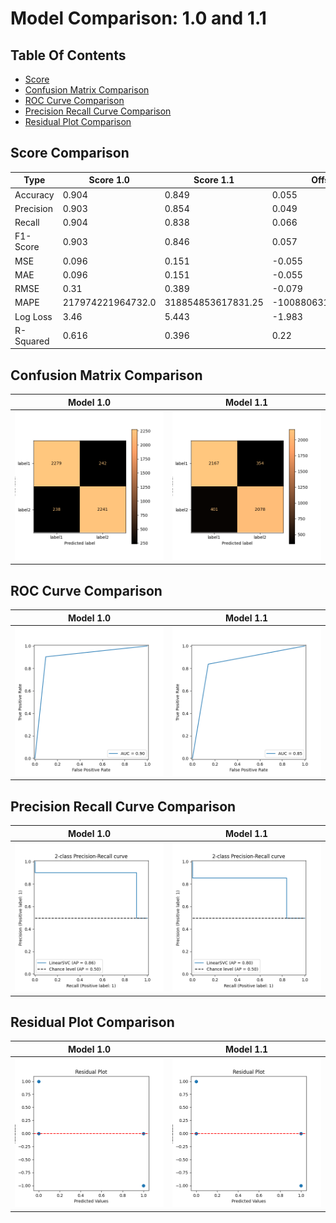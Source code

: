 
# Model Comparison: 1.0 and 1.1 
## Table Of Contents
 - [Score](##Score-Comparison) 
 - [Confusion Matrix Comparison](##Confusion-Matrix-Comparison) 
 - [ROC Curve Comparison](##ROC-Curve-Comparison) 
 - [Precision Recall Curve Comparison](##Precision-Recall-Curve-Comparison) 
 - [Residual Plot Comparison](##Residual-Plot-Comparison) 




## Score Comparison
| Type      | Score 1.0     | Score 1.1     | Offset                                                        |
|-----------|-----------------------------|-----------------------------|---------------------------------------------------------------|
| Accuracy  | 0.904 | 0.849 | 0.055 |
| Precision | 0.903 | 0.854 | 0.049 |
| Recall    | 0.904 | 0.838 | 0.066 |
| F1-Score  | 0.903 | 0.846 | 0.057 |
| MSE       | 0.096 | 0.151 | -0.055 |
| MAE       | 0.096 | 0.151 | -0.055 |
| RMSE      | 0.31 | 0.389 | -0.079 |
| MAPE      | 217974221964732.0 | 318854853617831.25 | -100880631653099.25 |
| Log Loss  | 3.46 | 5.443 | -1.983 |
| R-Squared | 0.616 | 0.396 | 0.22 |





## Confusion Matrix Comparison
Model 1.0                                                      | Model 1.1
:----------------------------------------------------------------------:|:--------------------------------------------------------------:
![](../../.AI_analyzer/1.0/confusion-matrix.png) | ![](../../.AI_analyzer/1.1/confusion-matrix.png)





## ROC Curve Comparison
Model 1.0                                                      | Model 1.1
:----------------------------------------------------------------------:|:--------------------------------------------------------------:
![](../../.AI_analyzer/1.0/roc-curve.png) | ![](../../.AI_analyzer/1.1/roc-curve.png)





## Precision Recall Curve Comparison
Model 1.0                                                      | Model 1.1
:----------------------------------------------------------------------:|:--------------------------------------------------------------:
![](../../.AI_analyzer/1.0/precision-recall-curve.png) | ![](../../.AI_analyzer/1.1/precision-recall-curve.png)





## Residual Plot Comparison
Model 1.0                                                      | Model 1.1
:----------------------------------------------------------------------:|:--------------------------------------------------------------:
![](../../.AI_analyzer/1.0/residual-plot.png) | ![](../../.AI_analyzer/1.1/residual-plot.png)


